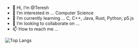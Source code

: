 - 👋 Hi, I’m @Teresh
- 👀 I’m interested in ... Computer Science
- 🌱 I’m currently learning ... C, C++, Java, Rust, Python, p5.js
- 💞️ I’m looking to collaborate on ... <!-- null --> 
- 📫 How to reach me ... <!-- null --> 

![Top Langs](https://github-readme-stats.vercel.app/api/top-langs/?username=GrozmanGit&hide_progress=true&langs_count=8)

<!--[![Teresh's GitHub stats](https://github-readme-stats.vercel.app/api?username=GrozmanGit)](https://github.com/GrozmanGit/github-readme-stats)-->


<!---
GrozmanGit/GrozmanGit is a ✨ special ✨ repository because its `README.md` (this file) appears on your GitHub profile.
You can click the Preview link to take a look at your changes.
--->
